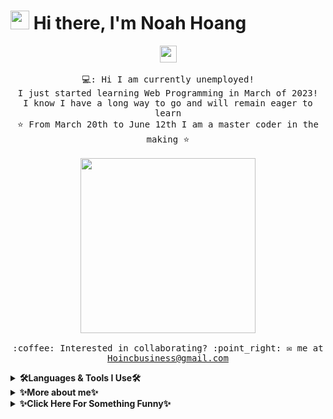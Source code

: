 # <img src="https://raw.githubusercontent.com/iampavangandhi/iampavangandhi/master/gifs/Hi.gif" width="30px"> Hi there, I'm Noah Hoang

<p align="center">
  <img src="[spongebob coding gifhttps://media.tenor.com/tWD3GjJcoHgAAAAC/spongebob-computer.gif](https://media.tenor.com/tWD3GjJcoHgAAAAC/spongebob-computer.gif)" width="27px">
  <br><br>
  <samp>
    💻: Hi I am currently unemployed!
    <br>I just started learning Web Programming in March of 2023!
      <br>I know I have a long way to go and will remain eager to learn
    <br>⭐ From March 20th to June 12th I am a master coder in the making ⭐<br><br>
    <img src="https://media.tenor.com/tWD3GjJcoHgAAAAC/spongebob-computer.gif" width="280px" align="center">
    <br><br>:coffee: Interested in collaborating? :point_right: ✉ me at <a href="mailto:hoincbusiness@gmail.com">Hoincbusiness@gmail.com</a>
  </samp>
</p>



<details>
  <summary><b> 🛠️Languages & Tools I Use🛠️ </b></summary>
  ⭐ HTML <br>
  ⭐ CSS <br>
  ⭐ JavaScript <br> 
  ⭐ BootStrap <br>
  ⭐ Materialize <br>
  ⭐ jQuery
  ⭐ Nodejs
  ⭐ Express
  ⭐ NPM
  ⭐ Jest
  ⭐ Insomnia

</details>
<details>
  <summary><b> ✨More about me✨</b></summary>
  🎓 Currently enrolled at UC Berkeley Extension's Full Stack Boot Camp</br>
🔥 I have a burning passion for learning all types of coding I can get my hands on</br>
💻 I love PC building, infact I have built over 18 PCs for gaming, businesses, and personal use!</br>
🎮 I'm an enthusiastic Minecrafter! A proud 12 year veteran 😤💪</br>
🧗‍♂️ Hobbies: I work on sport cars with my dad and I also sport climb. I can tower a 38 ft. wall in 7.12 seconds! </br>
</details>

<details>
  <summary><b> ✨Click Here For Something Funny✨</b></summary>
    <img src="https://media.tenor.com/U7onEi32XlIAAAAC/spongebob-development.gif" width="280px" align="center">
</details>
